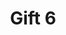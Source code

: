 ---
layout: gift
permalink: /gifts/gift_6
title: "Gift 6"
imagePath: /assets/images/box-3.jpg
shortDescription: "Gift 6 short description"
description: "Some amazing description"
---